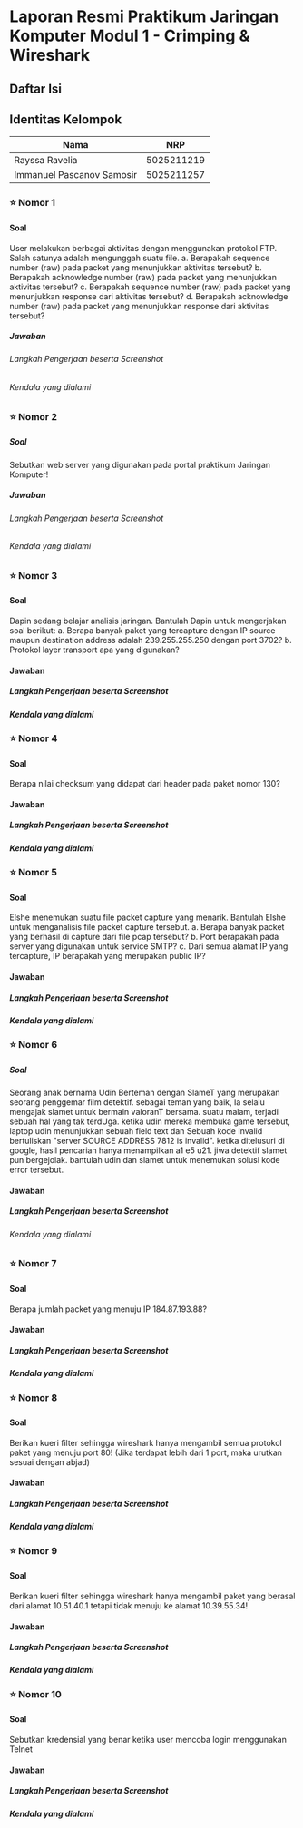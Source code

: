 # Laporan Resmi Praktikum Jaringan Komputer Modul 1 - Crimping & Wireshark

## Daftar Isi

## Identitas Kelompok
| Nama                                 | NRP        |
| -------------------------------------|------------|
| Rayssa Ravelia                       | 5025211219 |
| Immanuel Pascanov Samosir            | 5025211257 |

### ⭐ Nomor 1
#### Soal
User melakukan berbagai aktivitas dengan menggunakan protokol FTP. Salah satunya adalah mengunggah suatu file.
a. Berapakah sequence number (raw) pada packet yang menunjukkan aktivitas tersebut? 
b. Berapakah acknowledge number (raw) pada packet yang menunjukkan aktivitas tersebut? 
c. Berapakah sequence number (raw) pada packet yang menunjukkan response dari aktivitas tersebut?
d. Berapakah acknowledge number (raw) pada packet yang menunjukkan response dari aktivitas tersebut?

##### Jawaban
###### Langkah Pengerjaan beserta Screenshot

###### Kendala yang dialami

### ⭐ Nomor 2
##### Soal
Sebutkan web server yang digunakan pada portal praktikum Jaringan Komputer!

##### Jawaban

###### Langkah Pengerjaan beserta Screenshot

###### Kendala yang dialami


### ⭐ Nomor 3
#### Soal
Dapin sedang belajar analisis jaringan. Bantulah Dapin untuk mengerjakan soal berikut:
a. Berapa banyak paket yang tercapture dengan IP source maupun destination address adalah 239.255.255.250 dengan port 3702?
b. Protokol layer transport apa yang digunakan?

#### Jawaban
##### Langkah Pengerjaan beserta Screenshot

##### Kendala yang dialami

### ⭐ Nomor 4
#### Soal
Berapa nilai checksum yang didapat dari header pada paket nomor 130?

#### Jawaban
##### Langkah Pengerjaan beserta Screenshot

##### Kendala yang dialami

### ⭐ Nomor 5
#### Soal
Elshe menemukan suatu file packet capture yang menarik. Bantulah Elshe untuk menganalisis file packet capture tersebut.
a. Berapa banyak packet yang berhasil di capture dari file pcap tersebut?
b. Port berapakah pada server yang digunakan untuk service SMTP?
c. Dari semua alamat IP yang tercapture, IP berapakah yang merupakan public IP?

#### Jawaban
##### Langkah Pengerjaan beserta Screenshot

##### Kendala yang dialami

### ⭐ Nomor 6
##### Soal
Seorang anak bernama Udin Berteman dengan SlameT yang merupakan seorang penggemar film detektif. sebagai teman yang baik, Ia selalu mengajak slamet untuk bermain valoranT bersama. suatu malam, terjadi sebuah hal yang tak terdUga. ketika udin mereka membuka game tersebut, laptop udin menunjukkan sebuah field text dan Sebuah kode Invalid bertuliskan "server SOURCE ADDRESS 7812 is invalid". ketika ditelusuri di google, hasil pencarian hanya menampilkan a1 e5 u21. jiwa detektif slamet pun bergejolak. bantulah udin dan slamet untuk menemukan solusi kode error tersebut.

#### Jawaban
##### Langkah Pengerjaan beserta Screenshot

###### Kendala yang dialami

### ⭐ Nomor 7
#### Soal
Berapa jumlah packet yang menuju IP 184.87.193.88?
#### Jawaban

##### Langkah Pengerjaan beserta Screenshot

##### Kendala yang dialami

### ⭐ Nomor 8
#### Soal
Berikan kueri filter sehingga wireshark hanya mengambil semua protokol paket yang menuju port 80! (Jika terdapat lebih dari 1 port, maka urutkan sesuai dengan abjad)

#### Jawaban
##### Langkah Pengerjaan beserta Screenshot

##### Kendala yang dialami

### ⭐ Nomor 9
#### Soal
Berikan kueri filter sehingga wireshark hanya mengambil paket yang berasal dari alamat 10.51.40.1 tetapi tidak menuju ke alamat 10.39.55.34!

#### Jawaban
##### Langkah Pengerjaan beserta Screenshot

##### Kendala yang dialami

### ⭐ Nomor 10
#### Soal
Sebutkan kredensial yang benar ketika user mencoba login menggunakan Telnet

#### Jawaban
##### Langkah Pengerjaan beserta Screenshot

##### Kendala yang dialami
